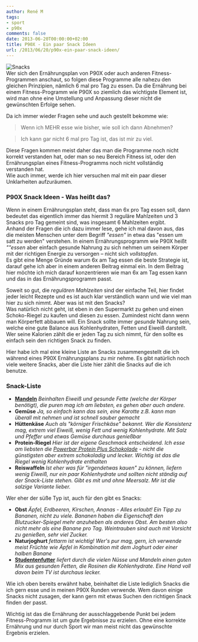 ```yaml
---
author: René M
tags:
- sport
- p90x
comments: false
date: 2013-06-20T00:00:00+02:00
title: P90X - Ein paar Snack Ideen
url: /2013/06/20/p90x-ein-paar-snack-ideen/
---
```


![Snacks](http://f.cl.ly/items/1o0s2h3v2C2s3E2t4734/healthy_snacks.png)  
Wer sich den Ernährungsplan von P90X oder auch anderen Fitness-Programmen anschaut, so folgen diese Programme alle nahezu den gleichen Prinzipien, nämlich 6 mal pro Tag zu essen. Da die Ernährung bei einem Fitness-Programm wie P90X so ziemlich das wichtigste Element ist, wird man ohne eine Umstellung und Anpassung dieser nicht die gewünschten Erfolge sehen.

Da ich immer wieder Fragen sehe und auch gestellt bekomme wie:

> Wenn ich MEHR esse wie bisher, wie soll ich dann Abnehmen?

> Ich kann gar nicht 6 mal pro Tag ist, das ist mir zu viel.

Diese Fragen kommen meist daher das man die Programme noch nicht korrekt verstanden hat, oder man so neu Bereich Fitness ist, oder den Ernährungsplan eines Fitness-Programms noch nicht vollständig verstanden hat.  
Wie auch immer, werde ich hier versuchen mal mit ein paar dieser Unklarheiten aufzuräumen.

### P90X Snack Ideen - Was heißt das?

Wenn in einem Ernährungsplan steht, dass man 6x pro Tag essen soll, dann bedeutet das eigentlich immer das hiermit 3 reguläre Mahlzeiten und 3 Snacks pro Tag gemeint sind, was insgesamt 6 Mahlzeiten ergibt.  
Anhand der Fragen die ich dazu immer lese, gehe ich mal davon aus, das die meisten Menschen unter dem Begriff *"essen"* in etwa das "essen um satt zu werden" verstehen. In einem Ernährungsprogramm wie P90X heißt *""essen* aber einfach gesunde Nahrung zu sich nehmen um seinem Körper mit der richtigen Energie zu versorgen – nicht sich *vollstopfen*.  
Es gibt eine Menge Gründe warum 6x am Tag essen die beste Strategie ist, darauf gehe ich aber in einem anderen Beitrag einmal ein. In dem Beitrag hier möchte ich mich darauf konzentrieren wie man 6x am Tag essen kann und das in das Ernährungsprogramm passt.

Soweit so gut, die *regulären Mahlzeiten* sind der einfache Teil, hier findet jeder leicht Rezepte und es ist auch klar verständlich wann und wie viel man hier zu sich nimmt. Aber was ist mit den Snacks?  
Was natürlich nicht geht, ist eben in den Supermarkt zu gehen und einen Schoko-Riegel zu kaufen und diesen zu essen. Zumindest nicht dann wenn man Körperfett abbauen will. Ein Snack sollte immer *gesunde* Nahrung sein, welche eine gute Balance aus Kohlenhydraten, Fetten und Eiweiß darstellt. Wer seine Kalorien zählt die er jeden Tag zu sich nimmt, für den sollte es einfach sein den richtigen Snack zu finden.

Hier habe ich mal eine kleine Liste an Snacks zusammengestellt die ich während eines P90X Ernährungsplans zu mir nehme. Es gibt natürlich noch viele weitere Snacks, aber die Liste hier zählt die Snacks auf die ich benutze.

### Snack-Liste

- [**Mandeln**](http://www.amazon.de/gp/product/B003TV7AFU/ref=as_li_ss_tl?ie=UTF8&camp=1638&creative=19454&creativeASIN=B003TV7AFU&linkCode=as2&tag=renblo07-21) *Beinhalten Eiweiß und gesunde Fette (welche der Körper benötigt), die puren mag ich am liebsten, es gehen aber auch andere.*
- **Gemüse** *Ja, so einfach kann das sein, eine Karotte z.B. kann man überall mit nehmen und ist schnell sauber gemacht*
- **Hüttenkäse** *Auch als "körniger Frischkäse" bekannt. Wer die Konsistenz mag, extrem viel Eiweiß, wenig Fett und wenig Kohlenhydrate. Mit Salz und Pfeffer und etwas Gemüse durchaus genießbar*
- **Protein-Riegel** *Hier ist der eigene Geschmack entscheidend. Ich esse am liebsten die [Powerbar Protein Plus Schokolade](http://www.amazon.de/gp/product/B000H2V7X0/ref=as_li_ss_tl?ie=UTF8&camp=1638&creative=19454&creativeASIN=B000H2V7X0&linkCode=as2&tag=renblo07-21) - nicht die günstigsten aber extrem schokoladig und lecker. Wichtig ist das die Riegel wenig Kohlenhydrate enthalten*
- **Reiswaffeln** *Ist eher was für "irgendetwas kauen" zu können, liefern wenig Eiweiß, nur ein paar Kohlenhydrate und sollten nicht ständig auf der Snack-Liste stehen. Gibt es mit und ohne Meersalz. Mir ist die salzige Variante lieber.*

Wer eher der süße Typ ist, auch für den gibt es Snacks:

- **Obst** *Äpfel, Erdbeeren, Kirschen, Ananas - Alles erlaubt! Ein Tipp zu Bananen, nicht zu viele. Bananen haben die Eigenschaft den Blutzucker-Spiegel mehr anzuheben als anderes Obst. Am besten also nicht mehr als eine Banane pro Tag. Weintrauben sind auch mit Vorsicht zu genießen, sehr viel Zucker.*
- **Naturjoghurt** *fettarm ist wichtig! Wer's pur mag, gern, ich verwende meist Früchte wie Äpfel in Kombination mit dem Joghurt oder einer halben Banane*
- [**Studentenfutter**](http://www.amazon.de/gp/product/B00442TL32/ref=as_li_ss_tl?ie=UTF8&camp=1638&creative=19454&creativeASIN=B00442TL32&linkCode=as2&tag=renblo07-21) *liefert durch die vielen Nüsse und Mandeln einen guten Mix aus gesunden Fetten, die Rosinen die Kohlenhydrate. Eine Hand voll davon beim TV ist durchaus lecker.*

Wie ich oben bereits erwähnt habe, beinhaltet die Liste lediglich Snacks die ich gern esse und in meinen P90X Runden verwende. Wem davon einige Snacks nicht zusagen, der kann gern mit etwas Suchen den richtigen Snack finden der passt.

Wichtig ist das die Ernährung der ausschlaggebende Punkt bei jedem Fitness-Programm ist um gute Ergebnisse zu erzielen. Ohne eine korrekte Ernährung und nur durch Sport wir man meist nicht das gewünschte Ergebnis erzielen.
